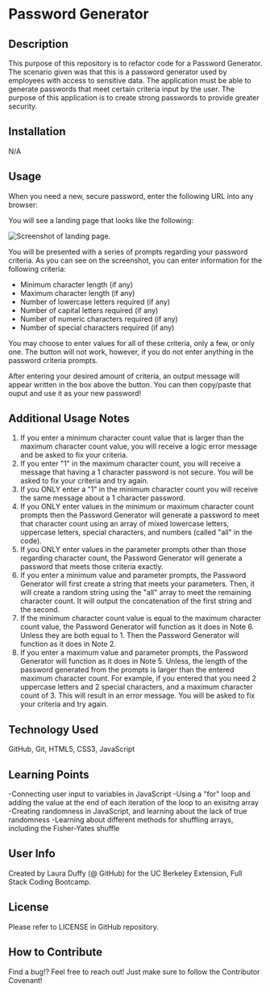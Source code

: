 # Password Generator 

## Description 

This purpose of this repository is to refactor code for a Password Generator. The scenario given was that this is a password generator used by employees with access to sensitive data. The application must be able to generate passwords that meet certain criteria input by the user. The purpose of this application is to create strong passwords to provide greater security. 

## Installation 

N/A

## Usage

When you need a new, secure password, enter the following URL into any browser: 

You will see a landing page that looks like the following: 

<img src = "./Assets/Screenshot-Landing_Page.png" alt = "Screenshot of landing page.">

You will be presented with a series of prompts regarding your password criteria. As you can see on the screenshot, you can enter information for the following criteria: 

- Minimum character length (if any)
- Maximum character length (if any)
- Number of lowercase letters required (if any)
- Number of capital letters required (if any)
- Number of numeric characters required (if any)
- Number of special characters required (if any)

You may choose to enter values for all of these criteria, only a few, or only one. The button will not work, however, if you do not enter anything in the password criteria prompts. 

After entering your desired amount of criteria, an output message will appear written in the box above the button. You can then copy/paste that ouput and use it as your new password!

## Additional Usage Notes

1. If you enter a minimum character count value that is larger than the maximum character count value, you will receive a logic error message and be asked to fix your criteria. 
2. If you enter "1" in the maximum character count, you will receive a message that having a 1 character password is not secure. You will be asked to fix your criteria and try again. 
3. If you ONLY enter a "1" in the minimum character count you will receive the same message about a 1 character password. 
4. If you ONLY enter values in the minimum or maximum character count prompts then the Password Generator will generate a password to meet that character count using an array of mixed lowercase letters, uppercase letters, special characters, and numbers (called "all" in the code).
5. If you ONLY enter values in the parameter prompts other than those regarding character count, the Password Generator will generate a password that meets those criteria exactly. 
6. If you enter a minimum value and parameter prompts, the Password Generator will first create a string that meets your parameters. Then, it will create a random string using the "all" array to meet the remaining character count. It will output the concatenation of the first string and the second. 
7. If the minimum character count value is equal to the maximum character count value, the Password Generator will function as it does in Note 6. Unless they are both equal to 1. Then the Password Generator will function as it does in Note 2.
8. If you enter a maximum value and parameter prompts, the Password Generator will function as it does in Note 5. Unless, the length of the password generated from the prompts is larger than the entered maximum character count. For example, if you entered that you need 2 uppercase letters and 2 special characters, and a maximum character count of 3. This will result in an error message. You will be asked to fix your criteria and try again. 


## Technology Used

GitHub, Git, HTML5, CSS3, JavaScript

## Learning Points 

-Connecting user input to variables in JavaScript
-Using a "for" loop and adding the value at the end of each iteration of the loop to an exisitng array
-Creating randomness in JavaScript, and learning about the lack of true randomness
-Learning about different methods for shuffling arrays, including the Fisher-Yates shuffle

## User Info

Created by Laura Duffy (@ GitHub) for the UC Berkeley Extension, Full Stack Coding Bootcamp.

## License 

Please refer to LICENSE in GitHub repository. 

## How to Contribute

Find a bug!? Feel free to reach out! Just make sure to follow the Contributor Covenant!



